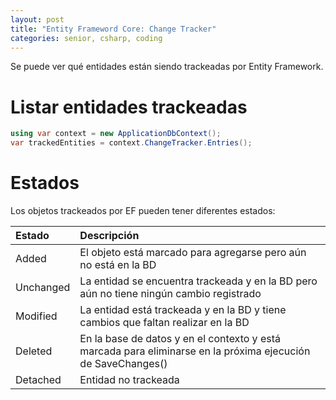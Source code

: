 ```yaml
---
layout: post
title: "Entity Frameword Core: Change Tracker"
categories: senior, csharp, coding
---
```


Se puede ver qué entidades están siendo trackeadas <!--more-->por Entity Framework.

# Listar entidades trackeadas

```csharp
using var context = new ApplicationDbContext();
var trackedEntities = context.ChangeTracker.Entries();
```

# Estados

Los objetos trackeados por EF pueden tener diferentes estados:

| Estado    | Descripción                                                                                                  |
| :-------- | :----------------------------------------------------------------------------------------------------------- |
| Added     | El objeto está marcado para agregarse pero aún no está en la BD                                              |
| Unchanged | La entidad se encuentra trackeada y en la BD pero aún no tiene ningún cambio registrado                      |
| Modified  | La entidad está trackeada y en la BD y tiene cambios que faltan realizar en la BD                            |
| Deleted   | En la base de datos y en el contexto y está marcada para eliminarse en la próxima ejecución de SaveChanges() |
| Detached  | Entidad no trackeada                                                                                         |
